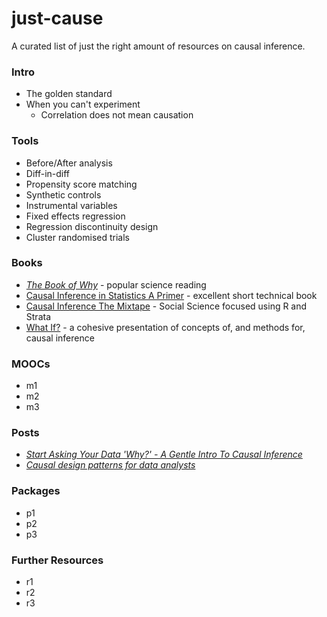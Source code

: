 # just-cause
A curated list of just the right amount of resources on causal inference.


### Intro
- The golden standard
- When you can't experiment
  -  Correlation does not mean causation


### Tools

- Before/After analysis
- Diff-in-diff
- Propensity score matching
- Synthetic controls
- Instrumental variables
- Fixed effects regression
- Regression discontinuity design
- Cluster randomised trials


### Books
- [*The Book of Why*](http://bayes.cs.ucla.edu/WHY/) - popular science reading
- [Causal Inference in Statistics A Primer](http://bayes.cs.ucla.edu/PRIMER/) - excellent short technical book 
- [Causal Inference The Mixtape](https://mixtape.scunning.com/) - Social Science focused using R and Strata
- [What If?](https://www.hsph.harvard.edu/miguel-hernan/causal-inference-book/) - a cohesive presentation of concepts of, and methods for, causal inference 

### MOOCs
- m1
- m2
- m3

### Posts
- [*Start Asking Your Data 'Why?' - A Gentle Intro To Causal Inference*](https://elzurdo.github.io/2021/09/29/start_ask_why_part1.html)
- [*Causal design patterns for data analysts*](https://emilyriederer.netlify.app/post/causal-design-patterns/)

### Packages
- p1
- p2
- p3

### Further Resources
- r1
- r2
- r3
